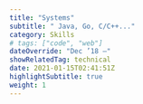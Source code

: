 ```yaml
---
title: "Systems"
subtitle: " Java, Go, C/C++..."
category: Skills
# tags: ["code", "web"]
dateOverride: "Dec ’18 –"
showRelatedTag: technical
date: 2021-01-15T02:41:51Z
highlightSubtitle: true
weight: 1
---
```

